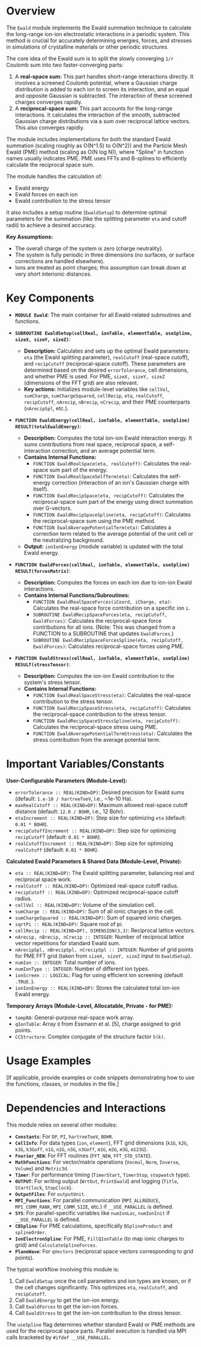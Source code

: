 # Overview

The `Ewald` module implements the Ewald summation technique to calculate the long-range ion-ion electrostatic interactions in a periodic system. This method is crucial for accurately determining energies, forces, and stresses in simulations of crystalline materials or other periodic structures.

The core idea of the Ewald sum is to split the slowly converging `1/r` Coulomb sum into two faster-converging parts:
1.  A **real-space sum**: This part handles short-range interactions directly. It involves a screened Coulomb potential, where a Gaussian charge distribution is added to each ion to screen its interaction, and an equal and opposite Gaussian is subtracted. The interaction of these screened charges converges rapidly.
2.  A **reciprocal-space sum**: This part accounts for the long-range interactions. It calculates the interaction of the smooth, subtracted Gaussian charge distributions via a sum over reciprocal lattice vectors. This also converges rapidly.

The module includes implementations for both the standard Ewald summation (scaling roughly as O(N^1.5) to O(N^2)) and the Particle Mesh Ewald (PME) method (scaling as O(N log N)), where "Spline" in function names usually indicates PME. PME uses FFTs and B-splines to efficiently calculate the reciprocal space sum.

The module handles the calculation of:
- Ewald energy
- Ewald forces on each ion
- Ewald contribution to the stress tensor

It also includes a setup routine (`EwaldSetup`) to determine optimal parameters for the summation (like the splitting parameter `eta` and cutoff radii) to achieve a desired accuracy.

**Key Assumptions:**
- The overall charge of the system is zero (charge neutrality).
- The system is fully periodic in three dimensions (no surfaces, or surface corrections are handled elsewhere).
- Ions are treated as point charges; this assumption can break down at very short interionic distances.

# Key Components

- **`MODULE Ewald`**: The main container for all Ewald-related subroutines and functions.

- **`SUBROUTINE EwaldSetup(cellReal, ionTable, elementTable, useSpline, sizeX, sizeY, sizeZ)`**:
  - **Description:** Calculates and sets up the optimal Ewald parameters: `eta` (the Ewald splitting parameter), `realCutoff` (real-space cutoff), and `recipCutoff` (reciprocal-space cutoff). These parameters are determined based on the desired `errorTolerance`, cell dimensions, and whether PME is used. For PME, `sizeX, sizeY, sizeZ` (dimensions of the FFT grid) are also relevant.
  - **Key actions:** Initializes module-level variables like `cellVol`, `sumCharge`, `sumChargeSquared`, `cellRecip`, `eta`, `realCutoff`, `recipCutoff`, `nArecip`, `nBrecip`, `nCrecip`, and their PME counterparts (`nArecipSpl`, etc.).

- **`FUNCTION EwaldEnergy(cellReal, ionTable, elementTable, useSpline) RESULT(totalEwaldEnergy)`**:
  - **Description:** Computes the total ion-ion Ewald interaction energy. It sums contributions from real space, reciprocal space, a self-interaction correction, and an average potential term.
  - **Contains Internal Functions:**
    - `FUNCTION EwaldRealSpace(eta, realCutoff)`: Calculates the real-space sum part of the energy.
    - `FUNCTION EwaldRealSpaceSelfTerm(eta)`: Calculates the self-energy correction (interaction of an ion's Gaussian charge with itself).
    - `FUNCTION EwaldRecipSpace(eta, recipCutoff)`: Calculates the reciprocal-space sum part of the energy using direct summation over G-vectors.
    - `FUNCTION EwaldRecipSpaceSpline(eta, recipCutoff)`: Calculates the reciprocal-space sum using the PME method.
    - `FUNCTION EwaldAveragePotentialTerm(eta)`: Calculates a correction term related to the average potential of the unit cell or the neutralizing background.
  - **Output:** `ionIonEnergy` (module variable) is updated with the total Ewald energy.

- **`FUNCTION EwaldForces(cellReal, ionTable, elementTable, useSpline) RESULT(forcesMatrix)`**:
  - **Description:** Computes the forces on each ion due to ion-ion Ewald interactions.
  - **Contains Internal Functions/Subroutines:**
    - `FUNCTION EwaldRealSpaceForces(iCoord, iCharge, eta)`: Calculates the real-space force contribution on a specific ion `i`.
    - `SUBROUTINE EwaldRecipSpaceForces(eta, recipCutoff, EwaldForces)`: Calculates the reciprocal-space force contributions for all ions. (Note: This was changed from a FUNCTION to a SUBROUTINE that updates `EwaldForces`.)
    - `SUBROUTINE EwaldRecipSpaceForcesSpline(eta, recipCutoff, EwaldForces)`: Calculates reciprocal-space forces using PME.

- **`FUNCTION EwaldStress(cellReal, ionTable, elementTable, useSpline) RESULT(stressTensor)`**:
  - **Description:** Computes the ion-ion Ewald contribution to the system's stress tensor.
  - **Contains Internal Functions:**
    - `FUNCTION EwaldRealSpaceStress(eta)`: Calculates the real-space contribution to the stress tensor.
    - `FUNCTION EwaldRecipSpaceStress(eta, recipCutoff)`: Calculates the reciprocal-space contribution to the stress tensor.
    - `FUNCTION EwaldRecipSpaceStressSpline(eta, recipCutoff)`: Calculates the reciprocal-space stress using PME.
    - `FUNCTION EwaldAveragePotentialTermStress(eta)`: Calculates the stress contribution from the average potential term.

# Important Variables/Constants

**User-Configurable Parameters (Module-Level):**
- `errorTolerance :: REAL(KIND=DP)`: Desired precision for Ewald sums (default: `1.e-10 / hartreeToeV`, i.e., ~1e-10 Ha).
- `maxRealCutoff :: REAL(KIND=DP)`: Maximum allowed real-space cutoff distance (default: `12.0 / BOHR`, i.e., 12 Bohr).
- `etaIncrement :: REAL(KIND=DP)`: Step size for optimizing `eta` (default: `0.01 * BOHR`).
- `recipCutoffIncrement :: REAL(KIND=DP)`: Step size for optimizing `recipCutoff` (default: `0.01 * BOHR`).
- `realCutoffIncrement :: REAL(KIND=DP)`: Step size for optimizing `realCutoff` (default: `0.01 * BOHR`).

**Calculated Ewald Parameters & Shared Data (Module-Level, Private):**
- `eta :: REAL(KIND=DP)`: The Ewald splitting parameter, balancing real and reciprocal space work.
- `realCutoff :: REAL(KIND=DP)`: Optimized real-space cutoff radius.
- `recipCutoff :: REAL(KIND=DP)`: Optimized reciprocal-space cutoff radius.
- `cellVol :: REAL(KIND=DP)`: Volume of the simulation cell.
- `sumCharge :: REAL(KIND=DP)`: Sum of all ionic charges in the cell.
- `sumChargeSquared :: REAL(KIND=DP)`: Sum of squared ionic charges.
- `sqrtPi :: REAL(KIND=DP)`: Square root of pi.
- `cellRecip :: REAL(KIND=DP), DIMENSION(3,3)`: Reciprocal lattice vectors.
- `nArecip, nBrecip, nCrecip :: INTEGER`: Number of reciprocal lattice vector repetitions for standard Ewald sum.
- `nArecipSpl, nBrecipSpl, nCrecipSpl :: INTEGER`: Number of grid points for PME FFT grid (taken from `sizeX, sizeY, sizeZ` input to `EwaldSetup`).
- `numIon :: INTEGER`: Total number of ions.
- `numIonType :: INTEGER`: Number of different ion types.
- `ionScreen :: LOGICAL`: Flag for using efficient ion screening (default `.TRUE.`).
- `ionIonEnergy :: REAL(KIND=DP)`: Stores the calculated total ion-ion Ewald energy.

**Temporary Arrays (Module-Level, Allocatable, Private - for PME):**
- `tempRA`: General-purpose real-space work array.
- `qIonTable`: Array `Q` from Essmann et al. [5], charge assigned to grid points.
- `CCStructure`: Complex conjugate of the structure factor `S(k)`.

# Usage Examples

[If applicable, provide examples or code snippets demonstrating how to use the functions, classes, or modules in the file.]

# Dependencies and Interactions

This module relies on several other modules:

- **`Constants`**: For `DP`, `PI`, `hartreeToeV`, `BOHR`.
- **`CellInfo`**: For data types (`ion`, `element`), FFT grid dimensions (`k1G`, `k2G`, `k3G`, `k3Goff`, `n1G`, `n2G`, `n3G`, `n3Goff`, `m1G`, `m2G`, `m3G`, `m123G`).
- **`Fourier_NEW`**: For FFT routines (`FFT_NEW`, `FFT_STD_STATE`).
- **`MathFunctions`**: For vector/matrix operations (`Vecmul`, `Norm`, `Inverse`, `Volume`) and `Metric3d`.
- **`Timer`**: For performance timing (`TimerStart`, `TimerStop`, `stopwatch` type).
- **`OUTPUT`**: For writing output (`WrtOut`, `PrintEwald`) and logging (`Title`, `StartClock`, `StopClock`).
- **`OutputFiles`**: For `outputUnit`.
- **`MPI_Functions`**: For parallel communication (`MPI_ALLREDUCE`, `MPI_COMM_RANK`, `MPI_COMM_SIZE`, etc.) if `__USE_PARALLEL` is defined.
- **`SYS`**: For parallel-specific variables like `numIonLoc`, `numIonInit` if `__USE_PARALLEL` is defined.
- **`CBSpline`**: For PME calculations, specifically `BSplineProduct` and `splineOrder`.
- **`IonElectronSpline`**: For PME, `FillQIonTable` (to map ionic charges to grid) and `CalculateSplineForces`.
- **`PlaneWave`**: For `qVectors` (reciprocal space vectors corresponding to grid points).

The typical workflow involving this module is:
1.  Call `EwaldSetup` once the cell parameters and ion types are known, or if the cell changes significantly. This optimizes `eta`, `realCutoff`, and `recipCutoff`.
2.  Call `EwaldEnergy` to get the ion-ion energy.
3.  Call `EwaldForces` to get the ion-ion forces.
4.  Call `EwaldStress` to get the ion-ion contribution to the stress tensor.

The `useSpline` flag determines whether standard Ewald or PME methods are used for the reciprocal space parts. Parallel execution is handled via MPI calls bracketed by `#ifdef __USE_PARALLEL`.
